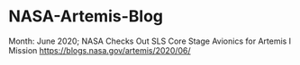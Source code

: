 # NASA-Artemis-Blog
Month: June 2020; NASA Checks Out SLS Core Stage Avionics for Artemis I Mission https://blogs.nasa.gov/artemis/2020/06/
